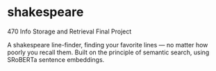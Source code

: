 # shakespeare
470 Info Storage and Retrieval Final Project

A shakespeare line-finder, finding your favorite lines — no matter how poorly you recall them. 
Built on the principle of semantic search, using SRoBERTa sentence embeddings.
